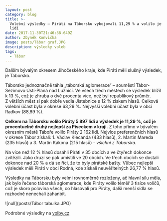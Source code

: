 ```yaml
---
layout: post
category: blog
title: >-
  Volební výsledky – Piráti na Táborsku vybojovali 11,29 % a volilo je 5 897
  lidí
date: 2017-11-30T21:46:38.649Z
author: Zbyněk Konvička
image: posts/Tábor graf.JPG
description: výsledky voleb
tags:
  - Tábor
---
```

Dalším
bývalým okresem Jihočeského kraje, kde Piráti měli slušný výsledek, je Táborsko.

Táborsko jednoznačně táhla „táborská aglomerace“ –
souměstí Tábor-Sezimovo Ústí-Planá nad Lužnicí. Ve všech třech městech se
výsledek blížil k 13 %, což je zhruba o dvě procenta více, než byl
republikový průměr. Z větších měst si pak dobře vedla Jistebnice s 12
\% ziskem hlasů. Celková volební účast byla v okrese 63,29 %. Nejvyšší volební
účast byla v obci Radkov (88,89 %).

**Celkem
na Táborsku volilo Piráty 5 897 lidí a výsledek je 11,29 %, což je procentuelně
druhý nejlepší za Píseckem v kraji.** Z toho přímo v bývalém
okresním městě Táboře volilo Piráty 2 162 lidí. Nejvíce preferenčních hlasů
v okrese Tábor získali: 1. Václav Klecanda (433 hlasů), 2. Martin Mareda (235
hlasů) a 3. Martin Kákona (215 hlasů) *- všichni
z Táborska.*

Na více než 12 % hlasů dosáhli Piráti v 35
obcích a ve čtyřech dokonce zvítězili. Jako druzí se pak umístili ve 20 obcích.
Ve třech obcích se dostali dokonce nad 20 % a dá se říci, že to byly pirátské
bašty. Vůbec nejlepší výsledek měli Piráti v obci Rodná, kde získali
neuvěřitelných 26,77 % hlasů.

Výsledky na Táborsku byly velmi rovnoměrně
rozloženy, ač hlavní sílu měla, jak bylo řečeno táborská aglomerace, kde Piráty
volilo téměř 3 tisíce voličů, což je skoro polovina všech, co hlasovali pro
Piráty, další menší sídla se rozhodně nenechali zahanbit.

![null](posts/Tábor tabulka.JPG)

Podrobné výsledky na [volby.cz](https://www.volby.cz)


